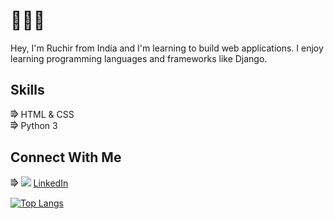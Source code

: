 # 👨🏻‍💻

Hey, I'm Ruchir from India and I'm learning to build web applications. I enjoy learning programming languages and frameworks like Django.

## Skills

⭆ HTML & CSS<br/>
⭆ Python 3

## Connect With Me
⭆ <img src="https://i.stack.imgur.com/gVE0j.png"> [LinkedIn](https://linkedin.com/in/RuchirChawdhry)

[![Top Langs](https://github-readme-stats.vercel.app/api/top-langs/?username=RuchirChawdhry&hide=jupyter%20notebook&layout=compact)](https://github.com/RuchirChawdhry?tab=repositories)



